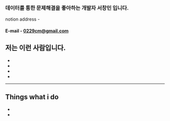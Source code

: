 ### 데이터를 통한 문제해결을 좋아하는 개발자 서창민 입니다.

notion address -

#### E-mail - 0229cm@gmail.com

저는 이런 사람입니다.
-
-
-
-
-
------
Things what i do
-
-
-


<!--
**0229cm/0229cm** is a ✨ _special_ ✨ repository because its `README.md` (this file) appears on your GitHub profile.

Here are some ideas to get you started:

- 🔭 I’m currently working on ...
- 🌱 I’m currently learning ...
- 👯 I’m looking to collaborate on ...
- 🤔 I’m looking for help with ...
- 💬 Ask me about ...
- 📫 How to reach me: ...
- 😄 Pronouns: ...
- ⚡ Fun fact: ...
-->

